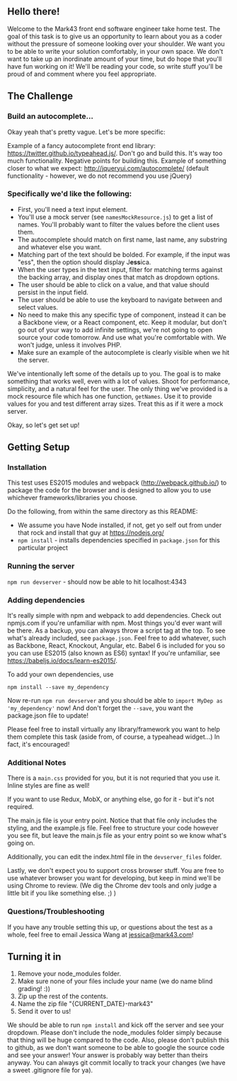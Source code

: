 ## Hello there!

Welcome to the Mark43 front end software engineer take home test. The goal of this task is to give us an opportunity to learn about you as a coder without the pressure of someone looking over your shoulder. We want you to be able to write your solution comfortably, in your own space. We don't want to take up an inordinate amount of your time, but do hope that you'll have fun working on it! We'll be reading your code, so write stuff you'll be proud of and comment where you feel appropriate.

## The Challenge

### Build an autocomplete...

Okay yeah that's pretty vague. Let's be more specific:

Example of a fancy autocomplete front end library: https://twitter.github.io/typeahead.js/. Don't go and build this. It's way too much functionality. Negative points for building this. Example of something closer to what we expect: http://jqueryui.com/autocomplete/ (default functionality - however, we do not recommend you use jQuery)

### Specifically we'd like the following:

* First, you'll need a text input element.
* You'll use a mock server (see `namesMockResource.js`) to get a list of names. You'll probably want to filter the values before the client uses them.
* The autocomplete should match on first name, last name, any substring and whatever else you want.
* Matching part of the text should be bolded. For example, if the input was "ess", then the option should display J**ess**ica.
* When the user types in the text input, filter for matching terms against the backing array, and display ones that match as dropdown options.
* The user should be able to click on a value, and that value should persist in the input field.
* The user should be able to use the keyboard to navigate between and select values.
* No need to make this any specific type of component, instead it can be a Backbone view, or a React component, etc. Keep it modular, but don't go out of your way to add infinite settings, we're not going to open source your code tomorrow. And use what you're comfortable with. We won't judge, unless it involves PHP.
* Make sure an example of the autocomplete is clearly visible when we hit the server.

We've intentionally left some of the details up to you. The goal is to make something that works well, even with a lot of values. Shoot for performance, simplicity, and a natural feel for the user. The only thing we've provided is a mock resource file which has one function, `getNames`. Use it to provide values for you and test different array sizes. Treat this as if it were a mock server.

Okay, so let's get set up!


## Getting Setup

### Installation

This test uses ES2015 modules and webpack (http://webpack.github.io/) to package the code for the browser and is designed to allow you to use whichever frameworks/libraries you choose.

Do the following, from within the same directory as this README:

* We assume you have Node installed, if not, get yo self out from under that rock and install that guy at https://nodejs.org/
* `npm install` - installs dependencies specified in `package.json` for this particular project

### Running the server

`npm run devserver` - should now be able to hit localhost:4343

### Adding dependencies

It's really simple with npm and webpack to add dependencies. Check out npmjs.com if you're unfamiliar with npm. Most things you'd ever want will be there. As a backup, you can always throw a script tag at the top. To see what's already included, see `package.json`. Feel free to add whatever, such as Backbone, React, Knockout, Angular, etc. Babel 6 is included for you so you can use ES2015 (also known as ES6) syntax! If you're unfamiliar, see https://babeljs.io/docs/learn-es2015/.

To add your own dependencies, use

```
npm install --save my_dependency
```

Now re-run `npm run devserver` and you should be able to `import MyDep as 'my_dependency'` now! And don't forget the `--save`, you want the package.json file to update!

Please feel free to install virtually any library/framework you want to help them complete this task (aside from, of course, a typeahead widget...) In fact, it's encouraged!

### Additional Notes

There is a `main.css` provided for you, but it is not requried that you use it. Inline styles are fine as well!

If you want to use Redux, MobX, or anything else, go for it - but it's not required.

The main.js file is your entry point. Notice that that file only includes the styling, and the example.js file. Feel free to structure your code however you see fit, but leave the main.js file as your entry point so we know what's going on.

Additionally, you can edit the index.html file in the `devserver_files` folder.

Lastly, we don't expect you to support cross browser stuff. You are free to use whatever browser you want for developing, but keep in mind we'll be using Chrome to review. (We dig the Chrome dev tools and only judge a little bit if you like something else. ;) )

### Questions/Troubleshooting

If you have any trouble setting this up, or questions about the test as a whole, feel free to email Jessica Wang at jessica@mark43.com!


## Turning it in

1. Remove your node_modules folder.
2. Make sure none of your files include your name (we do name blind grading! :))
3. Zip up the rest of the contents.
4. Name the zip file "{CURRENT_DATE}-mark43"
5. Send it over to us!

We should be able to run `npm install` and kick off the server and see your dropdown. Please don't include the node_modules folder simply because that thing will be huge compared to the code. Also, please don't publish this to github, as we don't want someone to be able to google the source code and see your answer! Your answer is probably way better than theirs anyway. You can always git commit locally to track your changes (we have a sweet .gitignore file for ya).
